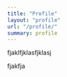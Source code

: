 ```yaml
---
title: "Profile"
layout: "profile"
url: "/profile/"
summary: profile
---
```


fjaklfjklasfjklasj

fjakfja
